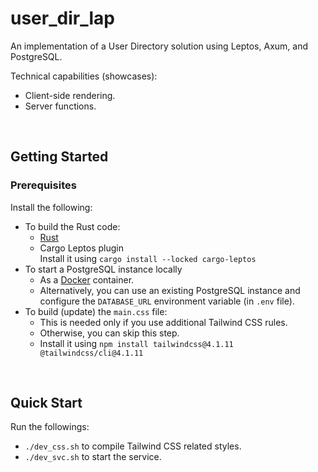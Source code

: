 # user_dir_lap

An implementation of a User Directory solution using Leptos, Axum, and PostgreSQL.

Technical capabilities (showcases):

-   Client-side rendering.
-   Server functions.

<br/>

## Getting Started

### Prerequisites

Install the following:

-   To build the Rust code:
    -   [Rust](https://www.rust-lang.org/tools/install)
    -   Cargo Leptos plugin\
        Install it using `cargo install --locked cargo-leptos`
-   To start a PostgreSQL instance locally
    -   As a [Docker](https://www.docker.com/get-docker) container.
    -   Alternatively, you can use an existing PostgreSQL instance and configure the `DATABASE_URL` environment variable (in `.env` file).
-   To build (update) the `main.css` file:
    -   This is needed only if you use additional Tailwind CSS rules.
    -   Otherwise, you can skip this step.
    -   Install it using `npm install tailwindcss@4.1.11 @tailwindcss/cli@4.1.11`

<br/>

## Quick Start

Run the followings:

-   `./dev_css.sh` to compile Tailwind CSS related styles.
-   `./dev_svc.sh` to start the service.
